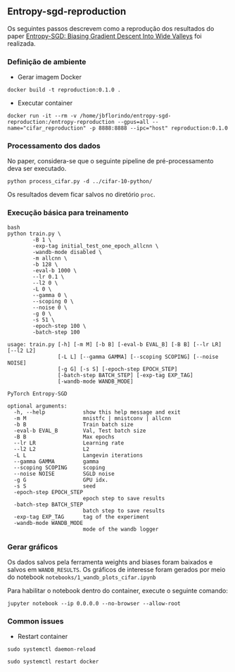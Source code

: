 ## Entropy-sgd-reproduction

Os seguintes passos descrevem como a reprodução dos resultados do
paper [Entropy-SGD: Biasing Gradient Descent Into Wide Valleys](https://arxiv.org/abs/1611.01838)
foi realizada.

### Definição de ambiente

* Gerar imagem Docker

```
docker build -t reproduction:0.1.0 .
```

* Executar container

```
docker run -it --rm -v /home/jbflorindo/entropy-sgd-reproduction:/entropy-reproduction --gpus=all --name="cifar_reproduction" -p 8888:8888 --ipc="host" reproduction:0.1.0
```

### Processamento dos dados

No paper, considera-se que o seguinte pipeline de pré-processamento deva ser
executado.

```
python process_cifar.py -d ../cifar-10-python/
```

Os resultados devem ficar salvos no diretório `proc`.

### Execução básica para treinamento

```
bash
python train.py \
        -B 1 \
        -exp-tag initial_test_one_epoch_allcnn \
        -wandb-mode disabled \
        -m allcnn \
        -b 128 \
        -eval-b 1000 \
        --lr 0.1 \
        --l2 0 \
        -L 0 \
        --gamma 0 \
        --scoping 0 \
        --noise 0 \
        -g 0 \
        -s 51 \
        -epoch-step 100 \
        -batch-step 100
```

```
usage: train.py [-h] [-m M] [-b B] [-eval-b EVAL_B] [-B B] [--lr LR] [--l2 L2]
                [-L L] [--gamma GAMMA] [--scoping SCOPING] [--noise NOISE]
                [-g G] [-s S] [-epoch-step EPOCH_STEP]
                [-batch-step BATCH_STEP] [-exp-tag EXP_TAG]
                [-wandb-mode WANDB_MODE]

PyTorch Entropy-SGD

optional arguments:
  -h, --help            show this help message and exit
  -m M                  mnistfc | mnistconv | allcnn
  -b B                  Train batch size
  -eval-b EVAL_B        Val, Test batch size
  -B B                  Max epochs
  --lr LR               Learning rate
  --l2 L2               L2
  -L L                  Langevin iterations
  --gamma GAMMA         gamma
  --scoping SCOPING     scoping
  --noise NOISE         SGLD noise
  -g G                  GPU idx.
  -s S                  seed
  -epoch-step EPOCH_STEP
                        epoch step to save results
  -batch-step BATCH_STEP
                        batch step to save results
  -exp-tag EXP_TAG      tag of the experiment
  -wandb-mode WANDB_MODE
                        mode of the wandb logger
```

### Gerar gráficos

Os dados salvos pela ferramenta weights and biases foram baixados
e salvos em `WANDB_RESULTS`. Os gráficos de interesse foram gerados
por meio do notebook `notebooks/1_wandb_plots_cifar.ipynb`

Para habilitar o notebook dentro do container, execute o seguinte
comando:

`jupyter notebook --ip 0.0.0.0 --no-browser --allow-root`

### Common issues

* Restart container

`sudo systemctl daemon-reload`

`sudo systemctl restart docker`